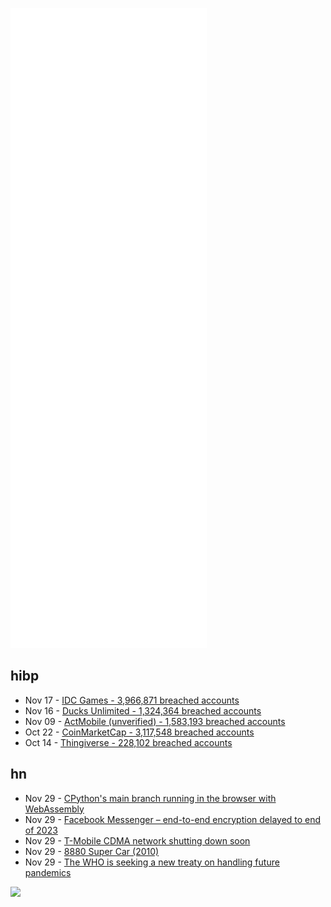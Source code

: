 ![Metrics](https://raw.githubusercontent.com/phixion/phixion/master/metrics.svg)

## hibp

<!--
for https://github.com/phixion/phixion/blob/main/.github/workflows/feeds.yml
-->
<!--START_SECTION:haveibeenpwnd-->
- Nov 17 - [IDC Games - 3,966,871 breached accounts](https://haveibeenpwned.com/PwnedWebsites#IDCGames)
- Nov 16 - [Ducks Unlimited - 1,324,364 breached accounts](https://haveibeenpwned.com/PwnedWebsites#DucksUnlimited)
- Nov 09 - [ActMobile (unverified) - 1,583,193 breached accounts](https://haveibeenpwned.com/PwnedWebsites#ActMobile)
- Oct 22 - [CoinMarketCap - 3,117,548 breached accounts](https://haveibeenpwned.com/PwnedWebsites#CoinMarketCap)
- Oct 14 - [Thingiverse - 228,102 breached accounts](https://haveibeenpwned.com/PwnedWebsites#Thingiverse)
<!--END_SECTION:haveibeenpwnd-->

## hn

<!--
for https://github.com/phixion/phixion/blob/main/.github/workflows/feeds.yml
-->
<!--START_SECTION:hn-->
- Nov 29 - [CPython's main branch running in the browser with WebAssembly](https://twitter.com/ethanhs/status/1464308141105967104)
- Nov 29 - [Facebook Messenger – end-to-end encryption delayed to end of 2023](https://www.forbes.com/sites/zakdoffman/2021/11/27/apple-iphone-google-android-and-windows-10-11-users-given-reason-to-quit-facebook-messenger/)
- Nov 29 - [T-Mobile CDMA network shutting down soon](https://www.tmonews.com/2021/10/t-mobile-postpones-cdma-shutdown-date-another-three-months/)
- Nov 29 - [8880 Super Car (2010)](http://www.technicopedia.com/8880.html)
- Nov 29 - [The WHO is seeking a new treaty on handling future pandemics](https://text.npr.org/1059025751)
<!--END_SECTION:hn-->

<!--
for https://yhype.me
-->
![](https://hit.yhype.me/github/profile?user_id=13013670)
